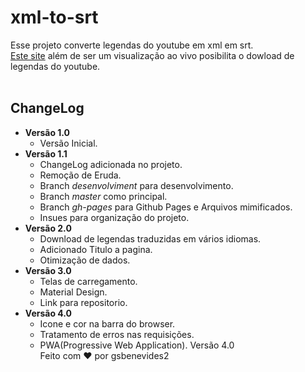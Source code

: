 # xml-to-srt

Esse projeto converte legendas do youtube em xml em srt.<br>
[Este site](https://gsbenevides2.github.io/xml-to-srt/) além de ser um visualização ao vivo posibilita o dowload de legendas do youtube.
<br>
<br>
## ChangeLog
- **Versão 1.0**
	- Versão Inicial.
- **Versão 1.1**
	- ChangeLog adicionada no projeto.
	- Remoção de Eruda.
	- Branch _desenvolviment_ para desenvolvimento.
	- Branch _master_ como principal.
	- Branch _gh-pages_ para Github Pages e Arquivos mimificados.
	- Insues para organização do projeto.
- **Versão 2.0**
	- Download de legendas traduzidas em vários idiomas.
	- Adicionado Titulo a pagina.
	- Otimização de dados.
- **Versão 3.0**
  - Telas de carregamento.
  - Material Design.
  - Link para repositorio.
- **Versão 4.0**
  - Icone e cor na barra do browser.
  - Tratamento de erros nas requisições.
  - PWA(Progressive Web Application).
Versão 4.0<br>
Feito com :heart: por gsbenevides2
